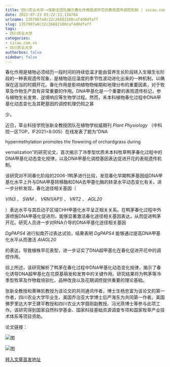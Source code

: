 ```yaml
---
title: 四川农业大学->张新全团队揭示春化作用促进开花的表观遗传调控机制 | sicau.com.cn
date: 2022-07-23 01:22:13.134784
urlname: 1357907a8c32c26882100caf4d0dfaff
slug: 1357907a8c32c26882100caf4d0dfaff
tags: 
- 四川农业大学
categories:
- sicau.com.cn
- 四川农业大学
authorbox: false
sidebar: false
---
```

春化作用是植物必须经历一段时间的持续低温才能由营养生长阶段转入生殖生长阶段的一种表观遗传现象，是植物适应温度的季节性波动进化出来的一种机制，以确保在适当的时期开花。春化作用是影响植物物候期和地理分布的重要因素，对于牧草及作物生产具有非常重要的作用。DNA甲基化是一个重要的表观遗传标记，参与植物生长发育、逆境响应等生物学过程。然而，禾本科植物春化过程中DNA甲基化动态变化及其靶基因的调控机理仍知之甚
<!--more-->
少。

近日，草业科技学院张新全教授团队在植物学权威期刊 _Plant Physiology_ （中科院一区TOP，IF2021=8.005）在线发表了题为“DNA

hypermethylation promotes the flowering of orchardgrass during

vernalization”的研究论文，首次揭示了冷季型优质禾本科牧草鸭茅春化过程中的DNA甲基化动态变化规律，以及DNA甲基化调控基因表达促进开花的表观遗传机制。

该研究对不同春化阶段的2006-1鸭茅进行比较，发现春化早期鸭茅基因组DNA甲基化水平上升与DNA甲基转移酶和DNA去甲基化酶的转录水平动态变化有关。进一步分析发现，春化途径相关基因（

_VIN3_ 、 _SWM_ 、 _VRN1(AP1)_ 、 _VRT2_ 、 _AGL20_

）表达水平与其启动子区域CHH甲基化水平呈正相关关系。在鸭茅春化过程中外源喷施DNA甲基化促进剂，能够显著激活春化途径相关基因表达，从而促进鸭茅开花。研究人员进一步对RNA介导的DNA甲基化途径相关基因

_DgPAPS4_ 进行拟南芥过表达试验，结果表明 _DgPAPS4_ 能够通过提高DNA甲基化水平从而激活 _AtAGL20_

的表达，导致植株早花表型，进一步证实了DNA超甲基化在春化促进开花中的调控作用。

综上所述，该研究解析了鸭茅在春化过程中DNA甲基化动态变化规律，揭示了春化诱导DNA超甲基化在花原基萌发和发育中的关键作用。研究结果将为鸭茅等冷季型牧草及作物栽培驯化、品种改良以及花期调控提供重要的理论基础。

张新全教授和黄琳凯教授为该论文的共同通讯作者，博士生杨忠富为该论文的第一作者，四川农业大学毕业生、美国乔治亚大学博士后严海东为共同第一作者。美国佛罗里达大学王建平教授和四川农业大学聂刚副教授、冯光燕博士等参与此项工作。该研究得到国家自然科学基金、国家科技基础资源调查专项和国家牧草产业技术体系等项目资助。

论文链接：

![图](https://news.sicau.edu.cn/__local/A/1D/3F/7AD109079940F787EC75E731026_32CFFCA1_15C99.png)

![图](https://news.sicau.edu.cn/__local/D/C6/4D/CEC6EC2A4C820B982BF060C0961_71CFAD3E_12971.png)

[转入文章首发地址](https://news.sicau.edu.cn/info/1078/68957.htm)